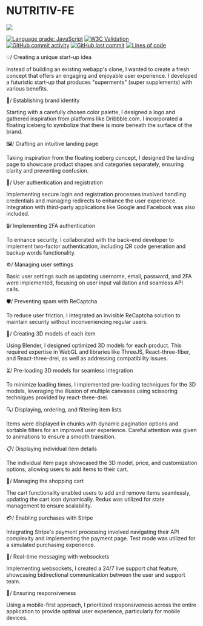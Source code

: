 # NUTRITIV-FE

[![](https://img.shields.io/badge/-ReactJs-61DAFB?logo=react&logoColor=black&style=flat)](https://reactjs.org/) 

[![Language grade: JavaScript](https://img.shields.io/lgtm/grade/javascript/g/Monstarrrr/nutritiv-fe.svg?logo=lgtm&logoWidth=18&color=lemon)](https://lgtm.com/projects/g/Monstarrrr/nutritiv-fe/?mode=list) 
[![W3C Validation](https://img.shields.io/w3c-validation/html?targetUrl=https%3A%2F%2Fwww.nutritiv.app%2Flogin&color=lemon)](https://validator.w3.org/nu/?doc=https%3A%2F%2Fwww.nutritiv.app%2F)  
[![GitHub commit activity](https://img.shields.io/github/commit-activity/w/monstarrrr/nutritiv-fe)](#) 
[![GitHub last commit](https://img.shields.io/github/last-commit/monstarrrr/nutritiv-fe?color=blue&label=last%20updated)](#) 
[![Lines of code](https://img.shields.io/tokei/lines/github/Monstarrrr/nutritiv-fe)](#) 

💡/ Creating a unique start-up idea

Instead of building an existing webapp's clone, I wanted to create a fresh concept that offers an engaging and enjoyable user experience. I developed a futuristic start-up that produces "superments" (super supplements) with various benefits.

🎨/ Establishing brand identity

Starting with a carefully chosen color palette, I designed a logo and gathered inspiration from platforms like Dribbble.com. I incorporated a floating iceberg to symbolize that there is more beneath the surface of the brand.

🖼️/ Crafting an intuitive landing page

Taking inspiration from the floating iceberg concept, I designed the landing page to showcase product shapes and categories separately, ensuring clarity and preventing confusion.

👤/ User authentication and registration

Implementing secure login and registration processes involved handling credentials and managing redirects to enhance the user experience. Integration with third-party applications like Google and Facebook was also included.

🔒/ Implementing 2FA authentication

To enhance security, I collaborated with the back-end developer to implement two-factor authentication, including QR code generation and backup words functionality.

⚙️/ Managing user settings

Basic user settings such as updating username, email, password, and 2FA were implemented, focusing on user input validation and seamless API calls.

🛡️/ Preventing spam with ReCaptcha

To reduce user friction, I integrated an invisible ReCaptcha solution to maintain security without inconveniencing regular users.

🧊/ Creating 3D models of each item

Using Blender, I designed optimized 3D models for each product. This required expertise in WebGL and libraries like ThreeJS, React-three-fiber, and React-three-drei, as well as addressing compatibility issues.

⏳/ Pre-loading 3D models for seamless integration

To minimize loading times, I implemented pre-loading techniques for the 3D models, leveraging the illusion of multiple canvases using scissoring techniques provided by react-three-drei.

🔍/ Displaying, ordering, and filtering item lists

Items were displayed in chunks with dynamic pagination options and sortable filters for an improved user experience. Careful attention was given to animations to ensure a smooth transition.

📋/ Displaying individual item details

The individual item page showcased the 3D model, price, and customization options, allowing users to add items to their cart.

🧺/ Managing the shopping cart

The cart functionality enabled users to add and remove items seamlessly, updating the cart icon dynamically. Redux was utilized for state management to ensure scalability.

💳/ Enabling purchases with Stripe

Integrating Stripe's payment processing involved navigating their API complexity and implementing the payment page. Test mode was utilized for a simulated purchasing experience.

💬/ Real-time messaging with websockets

Implementing websockets, I created a 24/7 live support chat feature, showcasing bidirectional communication between the user and support team.

📱/ Ensuring responsiveness

Using a mobile-first approach, I prioritized responsiveness across the entire application to provide optimal user experience, particularly for mobile devices.
